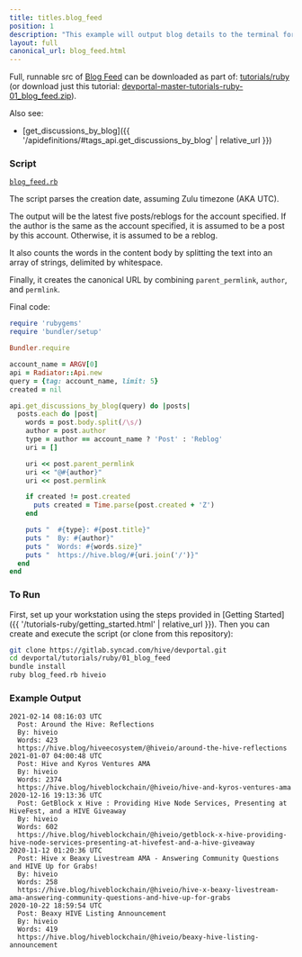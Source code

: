 ```yaml
---
title: titles.blog_feed
position: 1
description: "This example will output blog details to the terminal for the author specified, limited to five results."
layout: full
canonical_url: blog_feed.html
---
```

Full, runnable src of [Blog Feed](https://gitlab.syncad.com/hive/devportal/-/tree/master/tutorials/ruby/01_blog_feed) can be downloaded as part of: [tutorials/ruby](https://gitlab.syncad.com/hive/devportal/-/tree/master/tutorials/ruby) (or download just this tutorial: [devportal-master-tutorials-ruby-01_blog_feed.zip](https://gitlab.syncad.com/hive/devportal/-/archive/master/devportal-master.zip?path=tutorials/ruby/01_blog_feed)).

Also see:
* [get_discussions_by_blog]({{ '/apidefinitions/#tags_api.get_discussions_by_blog' | relative_url }})

### Script

[`blog_feed.rb`](https://gitlab.syncad.com/hive/devportal/-/blob/master/tutorials/ruby/01_blog_feed/blog_feed.rb)

The script parses the creation date, assuming Zulu timezone (AKA UTC).

The output will be the latest five posts/reblogs for the account specified.  If the author is the same as the account specified, it is assumed to be a post by this account.  Otherwise, it is assumed to be a reblog.

It also counts the words in the content body by splitting the text into an array of strings, delimited by whitespace.

Finally, it creates the canonical URL by combining `parent_permlink`, `author`, and `permlink`.


Final code:

```ruby
require 'rubygems'
require 'bundler/setup'

Bundler.require

account_name = ARGV[0]
api = Radiator::Api.new
query = {tag: account_name, limit: 5}
created = nil

api.get_discussions_by_blog(query) do |posts|
  posts.each do |post|
    words = post.body.split(/\s/)
    author = post.author
    type = author == account_name ? 'Post' : 'Reblog'
    uri = []

    uri << post.parent_permlink
    uri << "@#{author}"
    uri << post.permlink

    if created != post.created
      puts created = Time.parse(post.created + 'Z')
    end

    puts "  #{type}: #{post.title}"
    puts "  By: #{author}"
    puts "  Words: #{words.size}"
    puts "  https://hive.blog/#{uri.join('/')}"
  end
end

```

### To Run

First, set up your workstation using the steps provided in [Getting Started]({{ '/tutorials-ruby/getting_started.html' | relative_url }}).  Then you can create and execute the script (or clone from this repository):

```bash
git clone https://gitlab.syncad.com/hive/devportal.git
cd devportal/tutorials/ruby/01_blog_feed
bundle install
ruby blog_feed.rb hiveio
```

### Example Output

```
2021-02-14 08:16:03 UTC
  Post: Around the Hive: Reflections
  By: hiveio
  Words: 423
  https://hive.blog/hiveecosystem/@hiveio/around-the-hive-reflections
2021-01-07 04:00:48 UTC
  Post: Hive and Kyros Ventures AMA
  By: hiveio
  Words: 2374
  https://hive.blog/hiveblockchain/@hiveio/hive-and-kyros-ventures-ama
2020-12-16 19:13:36 UTC
  Post: GetBlock x Hive : Providing Hive Node Services, Presenting at HiveFest, and a HIVE Giveaway
  By: hiveio
  Words: 602
  https://hive.blog/hiveblockchain/@hiveio/getblock-x-hive-providing-hive-node-services-presenting-at-hivefest-and-a-hive-giveaway
2020-11-12 01:20:36 UTC
  Post: Hive x Beaxy Livestream AMA - Answering Community Questions and HIVE Up for Grabs!
  By: hiveio
  Words: 258
  https://hive.blog/hiveblockchain/@hiveio/hive-x-beaxy-livestream-ama-answering-community-questions-and-hive-up-for-grabs
2020-10-22 18:59:54 UTC
  Post: Beaxy HIVE Listing Announcement
  By: hiveio
  Words: 419
  https://hive.blog/hiveblockchain/@hiveio/beaxy-hive-listing-announcement
```
